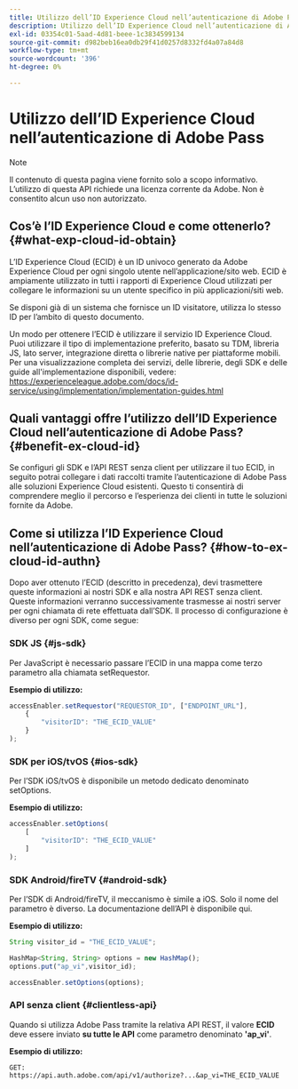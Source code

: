 ```yaml
---
title: Utilizzo dell’ID Experience Cloud nell’autenticazione di Adobe Pass
description: Utilizzo dell’ID Experience Cloud nell’autenticazione di Adobe Pass
exl-id: 03354c01-5aad-4d81-beee-1c3834599134
source-git-commit: d982beb16ea0db29f41d0257d8332fd4a07a84d8
workflow-type: tm+mt
source-wordcount: '396'
ht-degree: 0%

---
```


# Utilizzo dell’ID Experience Cloud nell’autenticazione di Adobe Pass

>[!NOTE]
>
>Il contenuto di questa pagina viene fornito solo a scopo informativo. L’utilizzo di questa API richiede una licenza corrente da Adobe. Non è consentito alcun uso non autorizzato.

## Cos’è l’ID Experience Cloud e come ottenerlo? {#what-exp-cloud-id-obtain}

L’ID Experience Cloud (ECID) è un ID univoco generato da Adobe Experience Cloud per ogni singolo utente nell’applicazione/sito web. ECID è ampiamente utilizzato in tutti i rapporti di Experience Cloud utilizzati per collegare le informazioni su un utente specifico in più applicazioni/siti web.

Se disponi già di un sistema che fornisce un ID visitatore, utilizza lo stesso ID per l’ambito di questo documento.

Un modo per ottenere l’ECID è utilizzare il servizio ID Experience Cloud. Puoi utilizzare il tipo di implementazione preferito, basato su TDM, libreria JS, lato server, integrazione diretta o librerie native per piattaforme mobili. Per una visualizzazione completa dei servizi, delle librerie, degli SDK e delle guide all&#39;implementazione disponibili, vedere: <https://experienceleague.adobe.com/docs/id-service/using/implementation/implementation-guides.html>

## Quali vantaggi offre l’utilizzo dell’ID Experience Cloud nell’autenticazione di Adobe Pass? {#benefit-ex-cloud-id}

Se configuri gli SDK e l’API REST senza client per utilizzare il tuo ECID, in seguito potrai collegare i dati raccolti tramite l’autenticazione di Adobe Pass alle soluzioni Experience Cloud esistenti. Questo ti consentirà di comprendere meglio il percorso e l’esperienza dei clienti in tutte le soluzioni fornite da Adobe.

## Come si utilizza l’ID Experience Cloud nell’autenticazione di Adobe Pass? {#how-to-ex-cloud-id-authn}

Dopo aver ottenuto l’ECID (descritto in precedenza), devi trasmettere queste informazioni ai nostri SDK e alla nostra API REST senza client. Queste informazioni verranno successivamente trasmesse ai nostri server per ogni chiamata di rete effettuata dall’SDK. Il processo di configurazione è diverso per ogni SDK, come segue:

### SDK JS {#js-sdk}

Per JavaScript è necessario passare l’ECID in una mappa come terzo parametro alla chiamata setRequestor.

**Esempio di utilizzo:**

```JavaScript
accessEnabler.setRequestor("REQUESTOR_ID", ["ENDPOINT_URL"],
    {
        "visitorID": "THE_ECID_VALUE"
    }
);
```

### SDK per iOS/tvOS {#ios-sdk}

Per l’SDK iOS/tvOS è disponibile un metodo dedicato denominato setOptions.

**Esempio di utilizzo:**

```JavaScript
accessEnabler.setOptions(
    [
        "visitorID": "THE_ECID_VALUE"
    ]
);
```

### SDK Android/fireTV {#android-sdk}

Per l’SDK di Android/fireTV, il meccanismo è simile a iOS. Solo il nome del parametro è diverso. La documentazione dell’API è disponibile qui.

**Esempio di utilizzo:**

```JavaScript
String visitor_id = "THE_ECID_VALUE";

HashMap<String, String> options = new HashMap();
options.put("ap_vi",visitor_id);

accessEnabler.setOptions(options);
```

### API senza client {#clientless-api}

Quando si utilizza Adobe Pass tramite la relativa API REST, il valore **ECID** deve essere inviato **su tutte le API** come parametro denominato **&#39;ap_vi&#39;**.

**Esempio di utilizzo:**

`GET: https://api.auth.adobe.com/api/v1/authorize?...&ap_vi=THE_ECID_VALUE`
